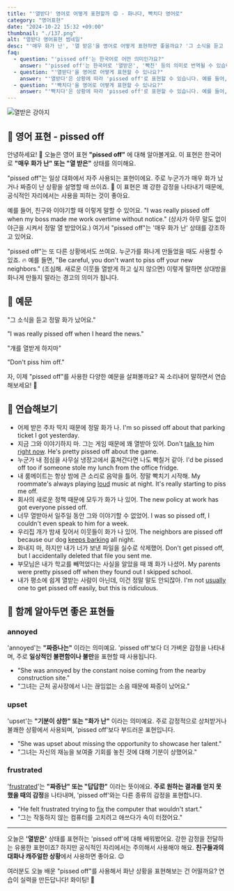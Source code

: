 ```yaml
---
title: "'열받다' 영어로 어떻게 표현할까 😡 - 화나다, 빡치다 영어로"
category: "영어표현"
date: "2024-10-22 15:32 +09:00"
thumbnail: "./137.png"
alt: "열받다 영어표현 썸네일"
desc: "'매우 화가 난', '열 받은'을 영어로 어떻게 표현하면 좋을까요? '그 소식을 듣고 정말 열받았어요.', '걔를 빡치게 하지마.' 등을 영어로 표현하는 법을 배워봅시다. 다양한 예문을 통해서 연습하고 본인의 표현으로 만들어 보세요."
faq:
  - question: "'pissed off'는 한국어로 어떤 의미인가요?"
    answer: "'pissed off'는 한국어로 '열받은', '빡친' 등의 의미로 번역될 수 있습니다. 주로 누군가가 불만이나 짜증을 느낄 때 사용합니다."
  - question: "'열받다'을 영어로 어떻게 표현할 수 있나요?"
    answer: "'열받다'은 상황에 따라 'pissed off'로 표현할 수 있습니다. 예를 들어, '그의 행동 때문에 열받았어'는 'I'm really pissed off about his behavior'로 말할 수 있습니다."
  - question: "'빡치다'을 영어로 어떻게 표현할 수 있나요?"
    answer: "'빡치다'은 상황에 따라 'pissed off'로 표현할 수 있습니다. 예를 들어, '교통 체증 때문에 빡쳐'는 'I'm so pissed off with the traffic'로 말할 수 있습니다."
---
```


![열받은 강아지](./137-1.jpg)

## 🌟 영어 표현 - pissed off

안녕하세요! 👋 오늘은 영어 표현 **"pissed off"** 에 대해 알아볼게요. 이 표현은 한국어로 **"매우 화가 난" 또는 "열 받은"** 상태를 의미해요.

"pissed off"는 일상 대화에서 자주 사용되는 표현이에요. 주로 누군가가 매우 화가 났거나 짜증이 난 상황을 설명할 때 쓰이죠. 🤬 이 표현은 꽤 강한 감정을 나타내기 때문에, 공식적인 자리에서는 사용을 피하는 것이 좋아요.

예를 들어, 친구와 이야기할 때 이렇게 말할 수 있어요. "I was really pissed off when my boss made me work overtime without notice." (상사가 아무 말도 없이 야근을 시켜서 정말 열 받았어요.) 여기서 "pissed off"는 '매우 화가 난' 상태를 강조하고 있어요.

"pissed off"는 또 다른 상황에서도 쓰여요. 누군가를 화나게 만들었을 때도 사용할 수 있죠. 🔥 예를 들면, "Be careful, you don't want to piss off your new neighbors." (조심해. 새로운 이웃들 열받게 하고 싶지 않으면) 이렇게 말하면 상대방을 화나게 만들지 말라는 경고의 의미가 됩니다.

## 📖 예문

"그 소식을 듣고 정말 화가 났어요."

"I was really pissed off when I heard the news."

"걔를 열받게 하지마"

"Don't piss him off."

자, 이제 "pissed off"를 사용한 다양한 예문을 살펴볼까요? 꼭 소리내어 말하면서 연습해보세요! 🚀

## 💬 연습해보기

<ul data-interactive-list>
  <li data-interactive-item>
    <span data-toggler>어제 받은 주차 딱지 때문에 정말 화가 나.</span>
    <span data-answer>I'm so pissed off about that parking ticket I got yesterday.</span>
  </li>
  <li data-interactive-item>
    <span data-toggler>지금 그와 이야기하지 마. 그는 게임 때문에 꽤 열받아 있어.</span>
    <span data-answer>Don't <a href="/blog/in-english/359.talk-to/">talk to</a> him <a href="/blog/in-english/525.right-now/">right now</a>. He's pretty pissed off about the game.</span>
  </li>
  <li data-interactive-item>
    <span data-toggler>누군가 내 점심을 사무실 냉장고에서 훔쳐간다면 나도 빡칠거 같아.</span>
    <span data-answer>I'd be pissed off too if someone stole my lunch from the office fridge.</span>
  </li>
  <li data-interactive-item>
    <span data-toggler>내 룸메이트는 항상 밤에 큰 소리로 음악을 틀어. 정말 빡치기 시작해.</span>
    <span data-answer>My roommate's always playing <a href="/blog/in-english/311.loud/">loud</a> music at night. It's really starting to piss me off.</span>
  </li>
  <li data-interactive-item>
    <span data-toggler>회사의 새로운 정책 때문에 모두가 화가 나 있어.</span>
    <span data-answer>The new policy at work has got everyone pissed off.</span>
  </li>
  <li data-interactive-item>
    <span data-toggler>너무 열받아서 일주일 동안 그와 이야기할 수 없었어.</span>
    <span data-answer>I was so pissed off, I couldn't even speak to him for a week.</span>
  </li>
  <li data-interactive-item>
    <span data-toggler>우리집 개가 밤새 짖어서 이웃들이 화가 나 있어.</span>
    <span data-answer>The neighbors are pissed off because our dog <a href="/blog/in-english/291.keep-ing/">keeps barking</a> all night.</span>
  </li>
  <li data-interactive-item>
    <span data-toggler>화내지 마, 하지만 내가 너가 보낸 파일을 실수로 삭제했어.</span>
    <span data-answer>Don't get pissed off, but I accidentally deleted that file you sent me.</span>
  </li>
  <li data-interactive-item>
    <span data-toggler>부모님은 내가 학교를 빼먹었다는 사실을 알았을 때 꽤 화가 나셨어.</span>
    <span data-answer>My parents were pretty pissed off when they found out I skipped school.</span>
  </li>
  <li data-interactive-item>
    <span data-toggler>내가 평소에 쉽게 열받는 사람이 아닌데, 이건 정말 말도 안되잖아.</span>
    <span data-answer>I'm not <a href="/blog/in-english/017.usually/">usually</a> one to get pissed off easily, but this is ridiculous.</span>
  </li>
</ul>

## 🤝 함께 알아두면 좋은 표현들

### annoyed

'annoyed'는 **"짜증나는"** 이라는 의미예요. 'pissed off'보다 더 가벼운 감정을 나타내며, 주로 **일상적인 불편함이나 불만**을 표현할 때 사용됩니다.

- "She was annoyed by the constant noise coming from the nearby construction site."
- "그녀는 근처 공사장에서 나는 끊임없는 소음 때문에 짜증이 났어요."

### upset

'upset'는 **"기분이 상한" 또는 "화가 난"** 이라는 의미예요. 주로 감정적으로 상처받거나 불쾌한 상황에서 사용되며, 'pissed off'보다 부드러운 표현입니다.

- "She was upset about missing the opportunity to showcase her talent."
- "그녀는 자신의 재능을 보여줄 기회를 놓친 것에 대해 기분이 상했어요."

### frustrated

'[frustrated](/blog/in-english/378.frustrating/)'는 **"짜증난" 또는 "답답한"** 이라는 뜻이에요. **주로 원하는 결과를 얻지 못했을 때의 감정**을 나타내며, 'pissed off'와는 다른 종류의 감정을 표현합니다.

- "He felt frustrated trying to [fix](/blog/in-english/524.fix/) the computer that wouldn't start."
- "그는 작동하지 않는 컴퓨터를 고치려고 애쓰다가 속이 터졌어요."

---

오늘은 **'열받은'** 상태를 표현하는 'pissed off'에 대해 배워봤어요. 강한 감정을 전달하는 유용한 표현이죠? 하지만 공식적인 자리에서는 주의해서 사용해야 해요. **친구들과의 대화나 캐주얼한 상황**에서 사용하면 좋아요. 😉

여러분도 오늘 배운 "pissed off"를 사용해서 화난 상황을 표현해보는 건 어떨까요? 연습이 실력을 만든답니다! 화이팅! 💪

